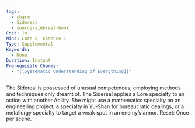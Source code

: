 ```yaml
---
tags:
  - charm
  - Sidereal
  - source/sidereal-book
Cost: 1m
Mins: Lore 2, Essence 1
Type: Supplemental
Keywords:
  - None
Duration: Instant
Prerequisite Charms:
  - "[[Systematic Understanding of Everything]]"
---
```

The Sidereal is possessed of unusual competences, employing methods and techniques only dreamt of. The Sidereal applies a Lore specialty to an action with another Ability. She might use a mathematics specialty on an engineering project, a specialty in Yu-Shan for bureaucratic dealings, or a metallurgy specialty to target a weak spot in an enemy’s armor. Reset: Once per scene.